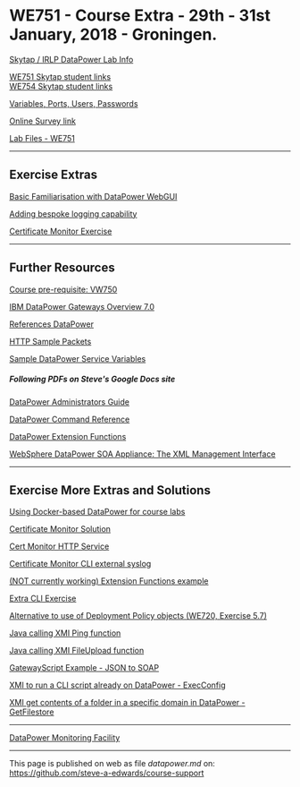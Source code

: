 # WE751 - Course Extra - 29th - 31st January, 2018 - Groningen.

[Skytap / IRLP DataPower Lab Info](https://docs.google.com/document/d/e/2PACX-1vTkYdV767hCbGRRPRicC7TDzXmKEAcQaFYkKkbHN_YTGHw7Nn_UAqjB9yj0nuPw-XJLLEKCh9tsOiy2/pub "Brief overview of the Ubuntu Desktop and DataPower remote images.")

[WE751 Skytap student links](https://github.com/steve-a-edwards/we751/blob/master/class-info/2018-01-29.md "Click this link to see the student links to the IRLP Labs.")  
[WE754 Skytap student links](https://github.com/steve-a-edwards/we754/blob/master/class-info/2018-02-01.md "Click this link to see the student links to the IRLP Labs.")  

[Variables, Ports, Users, Passwords](https://docs.google.com/document/d/e/2PACX-1vS5lZHs2tdYqQfV69FIBwk8be_IxIjSFe_7h_72iavp4TElK0f8QCEsmmosyn3Z5VYcOEAQ8QUT4XVD/pub "Values for WE751, WE752, WE753, WE754 Exercises.")

[Online Survey link](https://mtm.cebglobal.com/url/u.aspx?A6B020842121913338 "Click this link to do the evaluation. Not available until the last day.")

[Lab Files - WE751](https://drive.google.com/open?id=1SddqTzCAbi6CJFWpIviQlo9ul0KP4Wmn "Take away lab files in a ZIP (click this link, then click Download link at the top right of the page).")

---
## Exercise Extras

[Basic Familiarisation with DataPower WebGUI](https://docs.google.com/document/d/13rxAq57LTh6gDvXbtAWtdGpq71U8hvMJYro-DQ3Ax-s/pub "Exploring DataPower features.")

[Adding bespoke logging capability](https://github.com/steve-a-edwards/we751/blob/master/extra-exercises/error-handling-log.xsl "Instructions are in the XSL file.")

[Certificate Monitor Exercise](https://docs.google.com/document/d/1__F2cUCBpwJQhDnasWLTCYUUo3Cym_YU3R-fQmtxQKw/pub "This exercise require logging in as user *sysadmin*.")

---
## Further Resources

[Course pre-requisite: VW750](https://www.youtube.com/watch?v=yYk5Bzuie4g "IBM DataPower Gateway Appliance V7.5.0 Technical Introduction by Jim Brown, Mar 2016  - Youtube (49:02).")

[IBM DataPower Gateways Overview 7.0](https://drive.google.com/open?id=0B3s7NxeB9e0ZelFETkRCWmZaT3c "More concise overview of DataPower and supported technologies.")

[References DataPower](https://docs.google.com/document/pub?id=17BJWdE56IrUkiQExRFktQWqD2-gQOpBxqVpQ-7eLmu0 "Compiled by Steve for over 10 years.")

[HTTP Sample Packets](https://drive.google.com/file/d/0B3s7NxeB9e0ZdkN0bERRZjZGZm8/edit?usp=sharing "Samples showing HTTP methods, HTTP headers, URIs, content, ...")

[Sample DataPower Service Variables](https://github.com/steve-a-edwards/course-support/blob/master/sample-datapower-service-vars.md "As may be seen in the multistep probe.")

##### Following PDFs on Steve's Google Docs site  
[DataPower Administrators Guide](https://drive.google.com/file/d/0B3s7NxeB9e0ZVnZ1UExMSnBxNUU/view?usp=sharing "XI50, 3.8.1, June 2010.")

[DataPower Command Reference](https://drive.google.com/file/d/0B3s7NxeB9e0ZRXQ1dUZuVjRlZmc/view?usp=sharing "XI50, 3.8.1, June 2010.")

[DataPower Extension Functions](https://drive.google.com/file/d/0B3s7NxeB9e0ZSkdVbDF0eFUxaE0/view?usp=sharing "XI50, 3.8.1, August 2010.")

[WebSphere DataPower SOA Appliance: The XML Management Interface](https://drive.google.com/file/d/0B3s7NxeB9e0ZNWFoT3VkbjJtMWc/view?usp=sharing "XI50, 3.7, September 2008.")

---
## Exercise More Extras and Solutions

[Using Docker-based DataPower for course labs](https://docs.google.com/document/d/e/2PACX-1vRV0CsvOjrHi73y9rSqdbWtAUuw_CKY9FUx7N1cJYDU1e7i2ekiqACknU2c2bjBKIt_mLxxYMnicQqc/pub "Shows how to set up a Docker-based DataPower and carry out the course labs.")

[Certificate Monitor Solution](https://docs.google.com/document/d/1gJw9D7yPTKfvnNKHPTiRO5rIrA90y9UtlGkQyYyEWZc/pub)

[Cert Monitor HTTP Service](https://docs.google.com/document/d/1gnTpya776wh0nYOhPBWPvZOwKrrBn34Ndl6lAjhO0Cw/pub "A service giving access to a log file, without having to login to DataPower.")

[Certificate Monitor CLI external syslog](https://docs.google.com/document/d/1lKNC6ehkyI7NrjT75sb-OvDVRT7nSNpR9eJSxSjdJf0/pub)

[(NOT currently working) Extension Functions example](https://docs.google.com/document/d/1hQnJWln_Dom4sadZpwgQQi7IwJAMJ0l2TOn53Ik2gcY/pub)

[Extra CLI Exercise](https://docs.google.com/document/d/1zjyVUejlf5z8ccDGr1RlcCsiLVt1qFDK7we6FNODsA4/pub)

[Alternative to use of Deployment Policy objects (WE720, Exercise 5.7)](https://docs.google.com/document/d/1q9slRFciYfYjxjn7hC2PnFK_dd5R5P63kbiGP_ow8ZM/pub "CLI to change configuration in another domain: change-configuration-studentnn_import_domain.cfg") 

[Java calling XMI Ping function](https://docs.google.com/document/d/1y7jkuigh-pXSOE8xQDjaTolRPOpUCkHSHtpfUU87yoE/pub "Ping-Using-WSDL-Generated-Java.")

[Java calling XMI FileUpload function](https://docs.google.com/document/d/1K4S1LXZTq5YMtuKLZFBS2zAYiWIH0OMCvgkfzlcbif4/pub "FileUpload-Using-WSDL-Generated-Java.")

[GatewayScript Example  - JSON to SOAP](https://docs.google.com/document/d/1QB_nugvVLhaJ6OmLXUgb5J-WHhmB9T6SqmV3Bn4_G6o/pub)  

[XMI to run a CLI script already on DataPower - ExecConfig](https://docs.google.com/document/d/1UNOIY4jWCPZajk0dQ0q06_rbnejOAiNwddqywpttv10/pub)

[XMI get contents of a folder in a specific domain in DataPower - GetFilestore](https://docs.google.com/document/d/1JsSblUBIcpjOeGhJkHpKfuhqBF4szC8hAW4NBLuGL_o/pub)

---

[DataPower Monitoring Facility](http://www.escala-live.co.uk:84 "This is a DataPower-based service, using XMI to find the status of other DataPowers. Try the SVG links using Firefox or Chrome.")

---

This page is published on web as file *datapower.md* on: <https://github.com/steve-a-edwards/course-support>  
